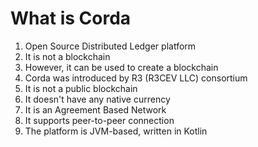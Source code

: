 # What is Corda

1.  Open Source Distributed Ledger platform
2.  It is not a blockchain
3.  However, it can be used to create a blockchain
4.  Corda was introduced by R3 (R3CEV LLC) consortium
5.  It is not a public blockchain
6.  It doesn't have any native currency
7.  It is an Agreement Based Network
8.  It supports peer-to-peer connection
9.  The platform is JVM-based, written in Kotlin